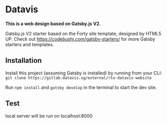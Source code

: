 # Datavis

**This is a web design based on Gatsby.js V2.**

Gatsby.js V2 starter based on the Forty site template, designed by HTML5 UP. Check out https://codebushi.com/gatsby-starters/ for more Gatsby starters and templates.

## Installation

Install this project (assuming Gatsby is installed) by running from your CLI:
<br/>
`git clone https://gitlab.datavis.sg/external/rto-datavis-website`

Run `npm install` and `gatsby develop` in the terminal to start the dev site.

## Test

local server will be run on localhost:8000